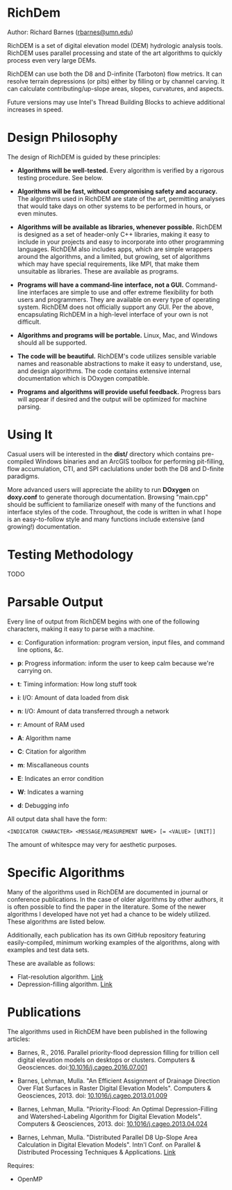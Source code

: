 RichDem
=======

Author: Richard Barnes (rbarnes@umn.edu)

RichDEM is a set of digital elevation model (DEM) hydrologic analysis tools.
RichDEM uses parallel processing and state of the art algorithms to quickly
process even very large DEMs.

RichDEM can use both the D8 and D-infinite (Tarboton) flow metrics. It can
resolve terrain depressions (or pits) either by filling or by channel carving.
It can calculate contributing/up-slope areas, slopes, curvatures, and aspects.

Future versions may use Intel's Thread Building Blocks to achieve additional
increases in speed.



Design Philosophy
=================

The design of RichDEM is guided by these principles:

* **Algorithms will be well-tested.** Every algorithm is verified by a rigorous
  testing procedure. See below.

* **Algorithms will be fast, without compromising safety and accuracy.** The
  algorithms used in RichDEM are state of the art, permitting analyses that
  would take days on other systems to be performed in hours, or even minutes.

* **Algorithms will be available as libraries, whenever possible.** RichDEM is
  designed as a set of header-only C++ libraries, making it easy to include in
  your projects and easy to incorporate into other programming languages.
  RichDEM also includes apps, which are simple wrappers around the algorithms, 
  and a limited, but growing, set of algorithms which may have special
  requirements, like MPI, that make them unsuitable as libraries. These are 
  available as programs.

* **Programs will have a command-line interface, not a GUI.** Command-line
  interfaces are simple to use and offer extreme flexibility for both users and
  programmers. They are available on every type of operating system. RichDEM
  does not officially support any GUI. Per the above, encapsulating RichDEM in
  a high-level interface of your own is not difficult.

* **Algorithms and programs will be portable.** Linux, Mac, and Windows should
  all be supported.

* **The code will be beautiful.** RichDEM's code utilizes sensible variable
  names and reasonable abstractions to make it easy to understand, use, and
  design algorithms. The code contains extensive internal documentation which is
  DOxygen compatible.

* **Programs and algorithms will provide useful feedback.** Progress bars will 
  appear if desired and the output will be optimized for machine parsing.



Using It
========

Casual users will be interested in the **dist/** directory which contains
pre-compiled Windows binaries and an ArcGIS toolbox for performing pit-filling,
flow accumulation, CTI, and SPI caclulations under both the D8 and D-finite
paradigms.

More advanced users will appreciate the ability to run **DOxygen** on
**doxy.conf** to generate thorough documentation. Browsing "main.cpp" should be
sufficient to familiarize oneself with many of the functions and interface
styles of the code. Throughout, the code is written in what I hope is an
easy-to-follow style and many functions include extensive (and growing!)
documentation.

Testing Methodology
===================

TODO

Parsable Output
===================

Every line of output from RichDEM begins with one of the following characters,
making it easy to parse with a machine.

 * **c**: Configuration information: program version, input files, and command
          line options, &c.

 * **p**: Progress information: inform the user to keep calm because we're
          carrying on.

 * **t**: Timing information: How long stuff took

 * **i**: I/O: Amount of data loaded from disk

 * **n**: I/O: Amount of data transferred through a network

 * **r**: Amount of RAM used

 * **A**: Algorithm name

 * **C**: Citation for algorithm

 * **m**: Miscallaneous counts

 * **E**: Indicates an error condition

 * **W**: Indicates a warning

 * **d**: Debugging info

All output data shall have the form:

    <INDICATOR CHARACTER> <MESSAGE/MEASUREMENT NAME> [= <VALUE> [UNIT]]

The amount of whitespce may very for aesthetic purposes.

Specific Algorithms
===================
Many of the algorithms used in RichDEM are documented in journal or conference
publications. In the case of older algorithms by other authors, it is often
possible to find the paper in the literature. Some of the newer algorithms I
developed have not yet had a chance to be widely utilized. These algorithms are
listed below.

Additionally, each publication has its own GitHub repository featuring
easily-compiled, minimum working examples of the algorithms, along with examples
and test data sets.

These are available as follows:

 * Flat-resolution algorithm. [Link](https://github.com/r-barnes/Barnes2013-FlatSurfaces)
 * Depression-filling algorithm. [Link](https://github.com/r-barnes/Barnes2013-Depressions)

Publications
============
The algorithms used in RichDEM have been published in the following articles:

* Barnes, R., 2016. Parallel priority-flood depression filling for trillion cell digital elevation models on desktops or clusters. Computers & Geosciences. doi:[10.1016/j.cageo.2016.07.001](http://dx.doi.org/10.1016/j.cageo.2016.07.001)

* Barnes, Lehman, Mulla. "An Efficient Assignment of Drainage Direction Over Flat Surfaces in Raster Digital Elevation Models". Computers &amp; Geosciences, 2013. doi: [10.1016/j.cageo.2013.01.009](http://dx.doi.org/10.1016/j.cageo.2013.01.009)

* Barnes, Lehman, Mulla. "Priority-Flood: An Optimal Depression-Filling and Watershed-Labeling Algorithm for Digital Elevation Models". Computers &amp; Geosciences, 2013. doi: [10.1016/j.cageo.2013.04.024](http://dx.doi.org/10.1016/j.cageo.2013.04.024)

* Barnes, Lehman, Mulla. "Distributed Parallel D8 Up-Slope Area Calculation in Digital Elevation Models". Intn'l Conf. on Parallel & Distributed Processing Techniques & Applications. [Link](http://rbarnes.org/section/sci/2011_barnes_distributed.pdf)

Requires:
 * OpenMP
